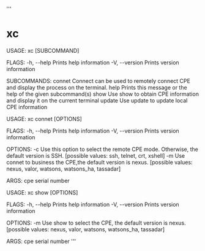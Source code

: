 '''
# xc

USAGE:
    xc [SUBCOMMAND]

FLAGS:
    -h, --help       Prints help information
    -V, --version    Prints version information

SUBCOMMANDS:
    connet    Connect can be used to remotely connect CPE and display the process on the terminal.
    help      Prints this message or the help of the given subcommand(s)
    show      Use show to obtain CPE information and display it on the current terminal
    update    Use update to update local CPE information


USAGE:
    xc connet [OPTIONS] <sn>

FLAGS:
    -h, --help       Prints help information
    -V, --version    Prints version information

OPTIONS:
    -c <connetmode>        Use this option to select the remote CPE mode. Otherwise, the default version is SSH.
                           [possible values: ssh, telnet, crt, xshell]
    -m <mode>              Use connet to business the CPE,the default version is nexus. [possible values: nexus, valor,
                           watsons, watsons_ha, tassadar]

ARGS:
    <sn>    cpe serial number

USAGE:
    xc show [OPTIONS] <sn>

FLAGS:
    -h, --help       Prints help information
    -V, --version    Prints version information

OPTIONS:
    -m <mode>        Use show to select the CPE, the default version is nexus. [possible values: nexus, valor, watsons,
                     watsons_ha, tassadar]

ARGS:
    <sn>    cpe serial number
'''
